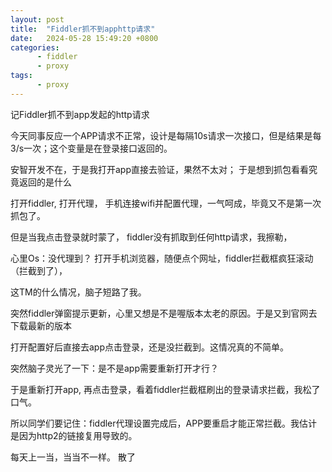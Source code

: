 ```yaml
---
layout: post
title:  "Fiddler抓不到apphttp请求"
date:   2024-05-28 15:49:20 +0800
categories:
      - fiddler
      - proxy
tags:
      - proxy
---
```


记Fiddler抓不到app发起的http请求

今天同事反应一个APP请求不正常，设计是每隔10s请求一次接口，但是结果是每3/s一次；这个变量是在登录接口返回的。

安智开发不在，于是我打开app直接去验证，果然不太对； 于是想到抓包看看究竟返回的是什么

打开fiddler, 打开代理， 手机连接wifi并配置代理，一气呵成，毕竟又不是第一次抓包了。

但是当我点击登录就时蒙了， fiddler没有抓取到任何http请求，我擦勒，

心里Os：没代理到？ 打开手机浏览器，随便点个网址，fiddler拦截框疯狂滚动（拦截到了）， 

这TM的什么情况，脑子短路了我。

突然fiddler弹窗提示更新，心里又想是不是喔版本太老的原因。于是又到官网去下载最新的版本

打开配置好后直接去app点击登录，还是没拦截到。这情况真的不简单。

突然脑子灵光了一下：是不是app需要重新打开才行？ 

于是重新打开app, 再点击登录，看着fiddler拦截框刷出的登录请求拦截，我松了口气。

所以同学们要记住：fiddler代理设置完成后，APP要重启才能正常拦截。我估计是因为http2的链接复用导致的。

每天上一当，当当不一样。 散了






